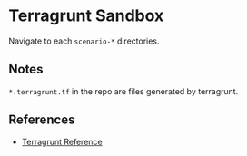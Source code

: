
# Terragrunt Sandbox

Navigate to each `scenario-*` directories.

## Notes

`*.terragrunt.tf` in the repo are files generated by terragrunt.

## References

* [Terragrunt Reference](https://terragrunt.gruntwork.io/docs/#reference)

